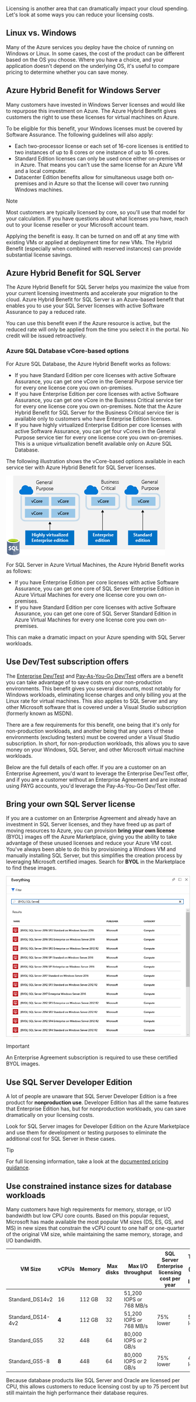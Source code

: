 Licensing is another area that can dramatically impact your cloud spending. Let's look at some ways you can reduce your licensing costs.

## Linux vs. Windows

Many of the Azure services you deploy have the choice of running on Windows or Linux. In some cases, the cost of the product can be different based on the OS you choose. Where you have a choice, and your application doesn't depend on the underlying OS, it's useful to compare pricing to determine whether you can save money.

## Azure Hybrid Benefit for Windows Server

Many customers have invested in Windows Server licenses and would like to repurpose this investment on Azure. The Azure Hybrid Benefit gives customers the right to use these licenses for virtual machines on Azure. 

To be eligible for this benefit, your Windows licenses must be covered by Software Assurance. The following guidelines will also apply:

- Each two-processor license or each set of 16-core licenses is entitled to two instances of up to 8 cores or one instance of up to 16 cores.
- Standard Edition licenses can only be used once either on-premises or in Azure. That means you can't use the same license for an Azure VM and a local computer.
- Datacenter Edition benefits allow for simultaneous usage both on-premises and in Azure so that the license will cover two running Windows machines.

> [!NOTE]
> Most customers are typically licensed by core, so you'll use that model for your calculation. If you have questions about what licenses you have, reach out to your license reseller or your Microsoft account team.

Applying the benefit is easy. It can be turned on and off at any time with existing VMs or applied at deployment time for new VMs. The Hybrid Benefit (especially when combined with reserved instances) can provide substantial license savings.

## Azure Hybrid Benefit for SQL Server

The Azure Hybrid Benefit for SQL Server helps you maximize the value from your current licensing investments and accelerate your migration to the cloud. Azure Hybrid Benefit for SQL Server is an Azure-based benefit that enables you to use your SQL Server licenses with active Software Assurance to pay a reduced rate.

You can use this benefit even if the Azure resource is active, but the reduced rate will only be applied from the time you select it in the portal. No credit will be issued retroactively.

### Azure SQL Database vCore-based options

For Azure SQL Database, the Azure Hybrid Benefit works as follows:

- If you have Standard Edition per core licenses with active Software Assurance, you can get one vCore in the General Purpose service tier for every one license core you own on-premises.
- If you have Enterprise Edition per core licenses with active Software Assurance, you can get one vCore in the Business Critical service tier for every one license core you own on-premises. Note that the Azure Hybrid Benefit for SQL Server for the Business Critical service tier is available only to customers who have Enterprise Edition licenses.
- If you have highly virtualized Enterprise Edition per core licenses with active Software Assurance, you can get four vCores in the General Purpose service tier for every one license core you own on-premises. This is a unique virtualization benefit available only on Azure SQL Database.

The following illustration shows the vCore-based options available in each service tier with Azure Hybrid Benefit for SQL Server licenses.

![An illustration showing an example of how to maximize your existing SQL server license value using the Azure Hybrid Benefit.](../media/5-sql-tradein-value.png)

For SQL Server in Azure Virtual Machines, the Azure Hybrid Benefit works as follows:

- If you have Enterprise Edition per core licenses with active Software Assurance, you can get one core of SQL Server Enterprise Edition in Azure Virtual Machines for every one license core you own on-premises.
- If you have Standard Edition per core licenses with active Software Assurance, you can get one core of SQL Server Standard Edition in Azure Virtual Machines for every one license core you own on-premises.

This can make a dramatic impact on your Azure spending with SQL Server workloads.

## Use Dev/Test subscription offers

The [Enterprise Dev/Test](https://azure.microsoft.com/offers/ms-azr-0148p/) and [Pay-As-You-Go Dev/Test](https://azure.microsoft.com/offers/ms-azr-0023p/) offers are a benefit you can take advantage of to save costs on your non-production environments. This benefit gives you several discounts, most notably for Windows workloads, eliminating license charges and only billing you at the Linux rate for virtual machines. This also applies to SQL Server and any other Microsoft software that is covered under a Visual Studio subscription (formerly known as MSDN). 

There are a few requirements for this benefit, one being that it's only for non-production workloads, and another being that any users of these environments (excluding testers) must be covered under a Visual Studio subscription. In short, for non-production workloads, this allows you to save money on your Windows, SQL Server, and other Microsoft virtual machine workloads.

Below are the full details of each offer. If you are a customer on an Enterprise Agreement, you'd want to leverage the Enterprise Dev/Test offer, and if you are a customer without an Enterprise Agreement and are instead using PAYG accounts, you'd leverage the Pay-As-You-Go Dev/Test offer.

## Bring your own SQL Server license

If you are a customer on an Enterprise Agreement and already have an investment in SQL Server licenses, and they have freed up as part of moving resources to Azure, you can provision **bring your own license** (BYOL) images off the Azure Marketplace, giving you the ability to take advantage of these unused licenses and reduce your Azure VM cost. You've always been able to do this by provisioning a Windows VM and manually installing SQL Server, but this simplifies the creation process by leveraging Microsoft certified images. Search for **BYOL** in the Marketplace to find these images.

![Screenshot of the Azure portal showing BYOL options for SQL Server.](../media/5-byol-sql-server.png)

> [!IMPORTANT]
> An Enterprise Agreement subscription is required to use these certified BYOL images.

## Use SQL Server Developer Edition

A lot of people are unaware that SQL Server Developer Edition is a free product for **nonproduction use**. Developer Edition has all the same features that Enterprise Edition has, but for nonproduction workloads, you can save dramatically on your licensing costs.

Look for SQL Server images for Developer Edition on the Azure Marketplace and use them for development or testing purposes to eliminate the additional cost for SQL Server in these cases.

> [!TIP]
> For full licensing information, take a look at the [documented pricing guidance](https://docs.microsoft.com/azure/virtual-machines/windows/sql/virtual-machines-windows-sql-server-pricing-guidance).

## Use constrained instance sizes for database workloads

Many customers have high requirements for memory, storage, or I/O bandwidth but low CPU core counts. Based on this popular request, Microsoft has made available the most popular VM sizes (DS, ES, GS, and MS) in new sizes that constrain the vCPU count to one half or one-quarter of the original VM size, while maintaining the same memory, storage, and I/O bandwidth.

| VM Size | vCPUs | Memory | Max disks | Max I/O throughput | SQL Server Enterprise licensing cost per year | Total cost per year (compute + licensing) |
|---------|-------|--------|-----------|--------------------|-----------------------------------------------|---------------------------|
| Standard_DS14v2   | 16 | 112 GB | 32 | 51,200 IOPS or 768 MB/s |           |           |
| Standard_DS14-4v2 | **4**  | 112 GB | 32 | 51,200 IOPS or 768 MB/s | 75% lower | 57% lower |
| Standard_GS5      | 32 | 448    | 64 | 80,000 IOPS or 2 GB/s   |           |           |
| Standard_GS5-8    | **8**  | 448    | 64 | 80,000 IOPS or 2 GB/s   | 75% lower | 42% lower |

Because database products like SQL Server and Oracle are licensed per CPU, this allows customers to reduce licensing cost by up to 75 percent but still maintain the high performance their database requires.